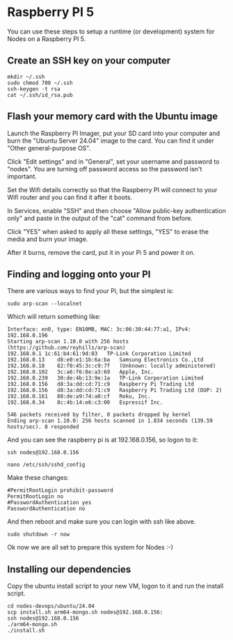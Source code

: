 # Raspberry PI 5

You can use these steps to setup a runtime (or development) system for Nodes on a Raspberry
PI 5.

## Create an SSH key on your computer

```
mkdir ~/.ssh
sudo chmod 700 ~/.ssh
ssh-keygen -t rsa
cat ~/.ssh/id_rsa.pub
```

## Flash your memory card with the Ubuntu image

Launch the Raspberry PI Imager, put your SD card into your computer and burn the 
"Ubuntu Server 24.04" image to the card. You can find it under "Other general-purpose OS".

Click "Edit settings" and in "General", set your username and password to "nodes". You are turning off password access
so the password isn't important.

Set the Wifi details correctly so that the Raspberry PI will connect to your Wifi router and
you can find it after it boots.

In Services, enable "SSH" and then choose "Allow public-key authentication only" and paste
in the output of the "cat" command from before.

Click "YES" when asked to apply all these settings, "YES" to erase the media and burn your image.

After it burns, remove the card, put it in your Pi 5 and power it on.

## Finding and logging onto your PI

There are various ways to find your Pi, but the simplest is:

```
sudo arp-scan --localnet
```

Which will return something like:

```
Interface: en0, type: EN10MB, MAC: 3c:06:30:44:77:a1, IPv4: 192.168.0.196
Starting arp-scan 1.10.0 with 256 hosts (https://github.com/royhills/arp-scan)
192.168.0.1	1c:61:b4:61:9d:83	TP-Link Corporation Limited
192.168.0.13	d8:e0:e1:1b:6a:ba	Samsung Electronics Co.,Ltd
192.168.0.18	82:f0:45:3c:c9:7f	(Unknown: locally administered)
192.168.0.102	3c:a6:f6:8e:a3:69	Apple, Inc.
192.168.0.239	30:de:4b:13:9e:1a	TP-Link Corporation Limited
192.168.0.156	d8:3a:dd:cd:71:c9	Raspberry Pi Trading Ltd
192.168.0.156	d8:3a:dd:cd:71:c9	Raspberry Pi Trading Ltd (DUP: 2)
192.168.0.161	88:de:a9:74:a0:cf	Roku, Inc.
192.168.0.34	8c:4b:14:e6:c3:00	Espressif Inc.

546 packets received by filter, 0 packets dropped by kernel
Ending arp-scan 1.10.0: 256 hosts scanned in 1.834 seconds (139.59 hosts/sec). 8 responded
```

And you can see the raspberry pi is at 192.168.0.156, so logon to it:

```
ssh nodes@192.168.0.156
```

```
nano /etc/ssh/sshd_config
```

Make these changes:

```
#PermitRootLogin prohibit-password
PermitRootLogin no
#PasswordAuthentication yes
PasswordAuthentication no
```

And then reboot and make sure you can login with ssh like above.

```
sudo shutdown -r now
```

Ok now we are all set to prepare this system for Nodes :-)

## Installing our dependencies

Copy the ubuntu install script to your new VM, logon to it and run the install script.

```
cd nodes-devops/ubuntu/24.04
scp install.sh arm64-mongo.sh nodes@192.168.0.156:
ssh nodes@192.168.0.156
./arm64-mongo.sh
./install.sh
```




